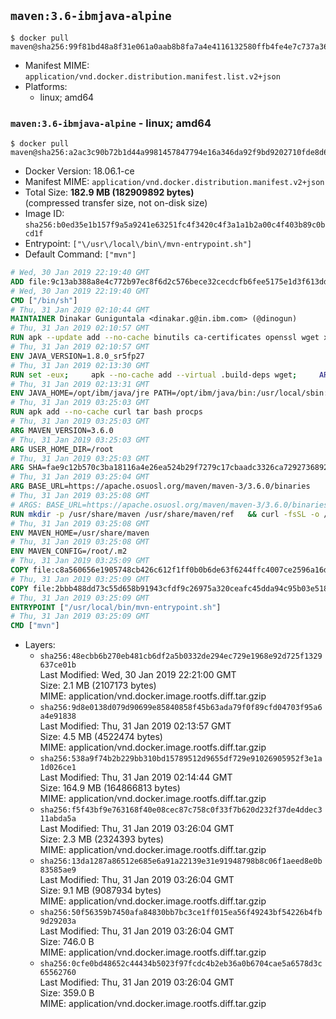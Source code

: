 ## `maven:3.6-ibmjava-alpine`

```console
$ docker pull maven@sha256:99f81bd48a8f31e061a0aab8b8fa7a4e4116132580ffb4fe4e7c737a3611818d
```

-	Manifest MIME: `application/vnd.docker.distribution.manifest.list.v2+json`
-	Platforms:
	-	linux; amd64

### `maven:3.6-ibmjava-alpine` - linux; amd64

```console
$ docker pull maven@sha256:a2ac3c90b72b1d44a9981457847794e16a346da92f9bd9202710fde8d601c83f
```

-	Docker Version: 18.06.1-ce
-	Manifest MIME: `application/vnd.docker.distribution.manifest.v2+json`
-	Total Size: **182.9 MB (182909892 bytes)**  
	(compressed transfer size, not on-disk size)
-	Image ID: `sha256:b0ed35e1b157f9a5a9241e63251fc4f3420c4f3a1a1b2a00c4f403b89c0bcd1f`
-	Entrypoint: `["\/usr\/local\/bin\/mvn-entrypoint.sh"]`
-	Default Command: `["mvn"]`

```dockerfile
# Wed, 30 Jan 2019 22:19:40 GMT
ADD file:9c13ab388a8e4c772b97ec8f6d2c576bece32cecdcfb6fee5175e1d3f613dd12 in / 
# Wed, 30 Jan 2019 22:19:40 GMT
CMD ["/bin/sh"]
# Thu, 31 Jan 2019 02:10:44 GMT
MAINTAINER Dinakar Guniguntala <dinakar.g@in.ibm.com> (@dinogun)
# Thu, 31 Jan 2019 02:10:57 GMT
RUN apk --update add --no-cache binutils ca-certificates openssl wget xz     && GLIBC_VER="2.25-r0"     && ALPINE_GLIBC_REPO="https://github.com/sgerrand/alpine-pkg-glibc/releases/download"     && wget -q -O /tmp/${GLIBC_VER}.apk ${ALPINE_GLIBC_REPO}/${GLIBC_VER}/glibc-${GLIBC_VER}.apk     && apk add --allow-untrusted /tmp/${GLIBC_VER}.apk     && wget -q -O /tmp/gcc-libs.tar.xz https://www.archlinux.org/packages/core/x86_64/gcc-libs/download     && mkdir /tmp/gcc     && tar -xf /tmp/gcc-libs.tar.xz -C /tmp/gcc     && mv /tmp/gcc/usr/lib/libgcc* /tmp/gcc/usr/lib/libstdc++* /usr/glibc-compat/lib     && strip /usr/glibc-compat/lib/libgcc_s.so.* /usr/glibc-compat/lib/libstdc++.so*     && apk del binutils wget     && rm -rf /tmp/${GLIBC_VER}.apk /tmp/gcc /tmp/gcc-libs.tar.xz /var/cache/apk/*
# Thu, 31 Jan 2019 02:10:57 GMT
ENV JAVA_VERSION=1.8.0_sr5fp27
# Thu, 31 Jan 2019 02:13:30 GMT
RUN set -eux;     apk --no-cache add --virtual .build-deps wget;     ARCH="$(apk --print-arch)";     case "${ARCH}" in        amd64|x86_64)          ESUM='c590c9a119f8d3d256c21b7e4c9d679f35bc5dd6cf838b57e1327ac83f7840ad';          YML_FILE='sdk/linux/x86_64/index.yml';          ;;        i386)          ESUM='d6052e9c665f0d1e64ceca1c5a14d7c68091671efc123adf9aa5078e275e1ad6';          YML_FILE='sdk/linux/i386/index.yml';          ;;        ppc64el|ppc64le)          ESUM='e965fb605b76baab8bd39e8ab811219484e4bf9e96385322a71804b19f42c56d';          YML_FILE='sdk/linux/ppc64le/index.yml';          ;;        s390)          ESUM='421624235b994b471a0c218426075b9e618c95631ce7e47f3934636c42f2290a';          YML_FILE='sdk/linux/s390/index.yml';          ;;        s390x)          ESUM='493e0294716f5b922ee9e66d6be24d3ceecc4da2b056d729dd707ad67886ee3d';          YML_FILE='sdk/linux/s390x/index.yml';          ;;        *)          echo "Unsupported arch: ${ARCH}";          exit 1;          ;;     esac;     BASE_URL="https://public.dhe.ibm.com/ibmdl/export/pub/systems/cloud/runtimes/java/meta/";     wget -q -U UA_IBM_JAVA_Docker -O /tmp/index.yml ${BASE_URL}/${YML_FILE};     JAVA_URL=$(sed -n '/^'${JAVA_VERSION}:'/{n;s/\s*uri:\s//p}'< /tmp/index.yml);     wget -q -U UA_IBM_JAVA_Docker -O /tmp/ibm-java.bin ${JAVA_URL};     echo "${ESUM}  /tmp/ibm-java.bin" | sha256sum -c -;     echo "INSTALLER_UI=silent" > /tmp/response.properties;     echo "USER_INSTALL_DIR=/opt/ibm/java" >> /tmp/response.properties;     echo "LICENSE_ACCEPTED=TRUE" >> /tmp/response.properties;     mkdir -p /opt/ibm;     chmod +x /tmp/ibm-java.bin;     /tmp/ibm-java.bin -i silent -f /tmp/response.properties;     rm -f /tmp/response.properties;     rm -f /tmp/index.yml;     rm -f /tmp/ibm-java.bin;     apk del .build-deps;
# Thu, 31 Jan 2019 02:13:31 GMT
ENV JAVA_HOME=/opt/ibm/java/jre PATH=/opt/ibm/java/bin:/usr/local/sbin:/usr/local/bin:/usr/sbin:/usr/bin:/sbin:/bin IBM_JAVA_OPTIONS=-XX:+UseContainerSupport
# Thu, 31 Jan 2019 03:25:03 GMT
RUN apk add --no-cache curl tar bash procps
# Thu, 31 Jan 2019 03:25:03 GMT
ARG MAVEN_VERSION=3.6.0
# Thu, 31 Jan 2019 03:25:03 GMT
ARG USER_HOME_DIR=/root
# Thu, 31 Jan 2019 03:25:03 GMT
ARG SHA=fae9c12b570c3ba18116a4e26ea524b29f7279c17cbaadc3326ca72927368924d9131d11b9e851b8dc9162228b6fdea955446be41207a5cfc61283dd8a561d2f
# Thu, 31 Jan 2019 03:25:04 GMT
ARG BASE_URL=https://apache.osuosl.org/maven/maven-3/3.6.0/binaries
# Thu, 31 Jan 2019 03:25:08 GMT
# ARGS: BASE_URL=https://apache.osuosl.org/maven/maven-3/3.6.0/binaries MAVEN_VERSION=3.6.0 SHA=fae9c12b570c3ba18116a4e26ea524b29f7279c17cbaadc3326ca72927368924d9131d11b9e851b8dc9162228b6fdea955446be41207a5cfc61283dd8a561d2f USER_HOME_DIR=/root
RUN mkdir -p /usr/share/maven /usr/share/maven/ref   && curl -fsSL -o /tmp/apache-maven.tar.gz ${BASE_URL}/apache-maven-${MAVEN_VERSION}-bin.tar.gz   && echo "${SHA}  /tmp/apache-maven.tar.gz" | sha512sum -c -   && tar -xzf /tmp/apache-maven.tar.gz -C /usr/share/maven --strip-components=1   && rm -f /tmp/apache-maven.tar.gz   && ln -s /usr/share/maven/bin/mvn /usr/bin/mvn
# Thu, 31 Jan 2019 03:25:08 GMT
ENV MAVEN_HOME=/usr/share/maven
# Thu, 31 Jan 2019 03:25:08 GMT
ENV MAVEN_CONFIG=/root/.m2
# Thu, 31 Jan 2019 03:25:09 GMT
COPY file:c8a560656e1905748cb426c612f1ff0b0b6de63f6244ffc4007ce2596a16de58 in /usr/local/bin/mvn-entrypoint.sh 
# Thu, 31 Jan 2019 03:25:09 GMT
COPY file:2bbb488dd73c55d658b91943cfdf9c26975a320ceafc45dda94c95b03e518ad3 in /usr/share/maven/ref/ 
# Thu, 31 Jan 2019 03:25:09 GMT
ENTRYPOINT ["/usr/local/bin/mvn-entrypoint.sh"]
# Thu, 31 Jan 2019 03:25:09 GMT
CMD ["mvn"]
```

-	Layers:
	-	`sha256:48ecbb6b270eb481cb6df2a5b0332de294ec729e1968e92d725f1329637ce01b`  
		Last Modified: Wed, 30 Jan 2019 22:21:00 GMT  
		Size: 2.1 MB (2107173 bytes)  
		MIME: application/vnd.docker.image.rootfs.diff.tar.gzip
	-	`sha256:9d8e0138d079d90699e85840858f45b63ada79f0f89cfd04703f95a6a4e91838`  
		Last Modified: Thu, 31 Jan 2019 02:13:57 GMT  
		Size: 4.5 MB (4522474 bytes)  
		MIME: application/vnd.docker.image.rootfs.diff.tar.gzip
	-	`sha256:538a9f74b2b229bb310bd15789512d9655df729e91026905952f3e1a1d026ce1`  
		Last Modified: Thu, 31 Jan 2019 02:14:44 GMT  
		Size: 164.9 MB (164866813 bytes)  
		MIME: application/vnd.docker.image.rootfs.diff.tar.gzip
	-	`sha256:f5f43bf9e763168f40e08cec87c758c0f33f7b620d232f37de4ddec311abda5a`  
		Last Modified: Thu, 31 Jan 2019 03:26:04 GMT  
		Size: 2.3 MB (2324393 bytes)  
		MIME: application/vnd.docker.image.rootfs.diff.tar.gzip
	-	`sha256:13da1287a86512e685e6a91a22139e31e91948798b8c06f1aeed8e0b83585ae9`  
		Last Modified: Thu, 31 Jan 2019 03:26:04 GMT  
		Size: 9.1 MB (9087934 bytes)  
		MIME: application/vnd.docker.image.rootfs.diff.tar.gzip
	-	`sha256:50f56359b7450afa84830bb7bc3ce1ff015ea56f49243bf54226b4fb9d29203a`  
		Last Modified: Thu, 31 Jan 2019 03:26:04 GMT  
		Size: 746.0 B  
		MIME: application/vnd.docker.image.rootfs.diff.tar.gzip
	-	`sha256:0cfe0bd48652c44434b5023f97fcdc4b2eb36a0b6704cae5a6578d3c65562760`  
		Last Modified: Thu, 31 Jan 2019 03:26:04 GMT  
		Size: 359.0 B  
		MIME: application/vnd.docker.image.rootfs.diff.tar.gzip
